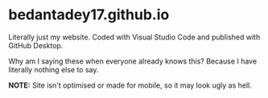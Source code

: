 # bedantadey17.github.io
Literally just my website. Coded with Visual Studio Code and published with GitHub Desktop.

Why am I saying these when everyone already knows this? Because I have literally nothing else to say.

**NOTE:** Site isn't optimised or made for mobile, so it may look ugly as hell.
